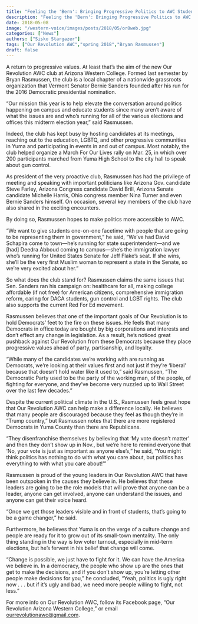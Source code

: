 ```yaml
---
title: "Feeling the 'Bern': Bringing Progressive Politics to AWC Students"
description: "Feeling the 'Bern': Bringing Progressive Politics to AWC Students"
date: 2018-05-08
image: "/western-voice/images/posts/2018/05/or8web.jpg"
categories: ["News"]
authors: ["Sisko Stargazer"]
tags: ["Our Revolution AWC","spring 2018","Bryan Rasmussen"]
draft: false
---
```

A return to progressive values. At least that’s the aim of the new Our Revolution AWC club at Arizona Western College. Formed last semester by Bryan Rasmussen, the club is a local chapter of a nationwide grassroots organization that Vermont Senator Bernie Sanders founded after his run for the 2016 Democratic presidential nomination.

“Our mission this year is to help elevate the conversation around politics happening on campus and educate students since many aren’t aware of what the issues are and who’s running for all of the various elections and offices this midterm election year,” said Rasmussen.

Indeed, the club has kept busy by hosting candidates at its meetings, reaching out to the education, LGBTQ, and other progressive communities in Yuma and participating in events in and out of campus. Most notably, the club helped organize a March For Our Lives rally on Mar. 25, in which over 200 participants marched from Yuma High School to the city hall to speak about gun control.

As president of the very proactive club, Rasmussen has had the privilege of meeting and speaking with important politicians like Arizona Gov. candidate Steve Farley, Arizona Congress candidate David Brill, Arizona Senate candidate Michelle Harris, Ohio congress member Nina Turner and even Bernie Sanders himself. On occasion, several key members of the club have also shared in the exciting encounters.

By doing so, Rasmussen hopes to make politics more accessible to AWC.

“We want to give students one-on-one facetime with people that are going to be representing them in government,” he said, “We’ve had David Schapira come to town—he’s running for state superintendent—and we [had] Deedra Abboud coming to campus—she’s the immigration lawyer who’s running for United States Senate for Jeff Flake’s seat. If she wins, she’ll be the very first Muslim woman to represent a state in the Senate, so we’re very excited about her.”

So what does the club stand for? Rasmussen claims the same issues that Sen. Sanders ran his campaign on: healthcare for all, making college affordable (if not free) for American citizens, comprehensive immigration reform, caring for DACA students, gun control and LGBT rights. The club also supports the current Red For Ed movement.

Rasmussen believes that one of the important goals of Our Revolution is to hold Democrats’ feet to the fire on these issues. He feels that many Democrats in office today are bought by big corporations and interests and don’t effect any change in legislation. As a result, he’s noticed great pushback against Our Revolution from these Democrats because they place progressive values ahead of party, partisanship, and loyalty.

“While many of the candidates we’re working with are running as Democrats, we’re looking at their values first and not just if they’re ‘liberal’ because that doesn’t hold water like it used to,” said Rasmussen, “The Democratic Party used to be the party of the working man, of the people, of fighting for everyone, and they’ve become very nuzzled up to Wall Street over the last few decades.”

Despite the current political climate in the U.S., Rasmussen feels great hope that Our Revolution AWC can help make a difference locally. He believes that many people are discouraged because they feel as though they’re in “Trump country,” but Rasmussen notes that there are more registered Democrats in Yuma County than there are Republicans.

“They disenfranchise themselves by believing that ‘My vote doesn’t matter’ and then they don’t show up in Nov., but we’re here to remind everyone that ‘No, your vote is just as important as anyone else’s,” he said, “You might think politics has nothing to do with what you care about, but politics has everything to with what you care about!’”

Rasmussen is proud of the young leaders in Our Revolution AWC that have been outspoken in the causes they believe in. He believes that these leaders are going to be the role models that will prove that anyone can be a leader, anyone can get involved, anyone can understand the issues, and anyone can get their voice heard.

“Once we get those leaders visible and in front of students, that’s going to be a game changer,” he said.

Furthermore, he believes that Yuma is on the verge of a culture change and people are ready for it to grow out of its small-town mentality. The only thing standing in the way is low voter turnout, especially in mid-term elections, but he’s fervent in his belief that change will come.

“Change is possible, we just have to fight for it. We can have the America we believe in. In a democracy, the people who show up are the ones that get to make the decisions, and if you don’t show up, you’re letting other people make decisions for you,” he concluded, “Yeah, politics is ugly right now . . . but if it’s ugly and bad, we need more people willing to fight, not less.”

For more info on Our Revolution AWC, follow its Facebook page, “Our Revolution Arizona Western College,” or email ourrevolutionawc@gmail.com.